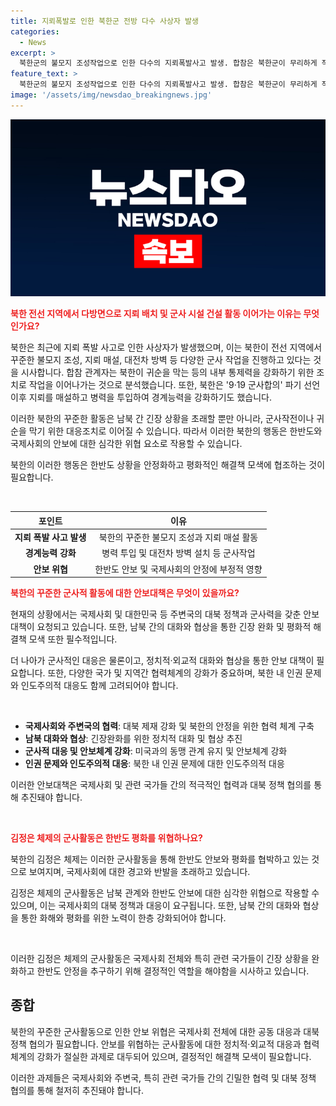 ```yaml
---
title: 지뢰폭발로 인한 북한군 전방 다수 사상자 발생
categories:
  - News
excerpt: >
  북한군의 불모지 조성작업으로 인한 다수의 지뢰폭발사고 발생. 합참은 북한군이 무리하게 작업하는 것으로 보이며, DMZ 내 작업지역을 확대할 것으로 전망.북한의 귀순을 차단하고 내부 통제력을 강화하기 위한 조치로 분석됨.
feature_text: >
  북한군의 불모지 조성작업으로 인한 다수의 지뢰폭발사고 발생. 합참은 북한군이 무리하게 작업하는 것으로 보이며, DMZ 내 작업지역을 확대할 것으로 전망.북한의 귀순을 차단하고 내부 통제력을 강화하기 위한 조치로 분석됨.
image: '/assets/img/newsdao_breakingnews.jpg'
---
```


<p><img src="/assets/img/newsdao_breakingnews.jpg" alt="pcversion 속보" /></p>

<p><b><span style="color: #ee2323;">북한 전선 지역에서 다방면으로 지뢰 배치 및 군사 시설 건설 활동 이어가는 이유는 무엇인가요?</span></b></p>

<p>북한은 최근에 지뢰 폭발 사고로 인한 사상자가 발생했으며, 이는 북한이 전선 지역에서 꾸준한 불모지 조성, 지뢰 매설, 대전차 방벽 등 다양한 군사 작업을 진행하고 있다는 것을 시사합니다. 합참 관계자는 북한이 귀순을 막는 등의 내부 통제력을 강화하기 위한 조치로 작업을 이어나가는 것으로 분석했습니다. 또한, 북한은 '9·19 군사합의' 파기 선언 이후 지뢰를 매설하고 병력을 투입하여 경계능력을 강화하기도 했습니다.</p>

<p>이러한 북한의 꾸준한 활동은 남북 간 긴장 상황을 초래할 뿐만 아니라, 군사작전이나 귀순을 막기 위한 대응조치로 이어질 수 있습니다. 따라서 이러한 북한의 행동은 한반도와 국제사회의 안보에 대한 심각한 위협 요소로 작용할 수 있습니다. </p>

<p>북한의 이러한 행동은 한반도 상황을 안정화하고 평화적인 해결책 모색에 협조하는 것이 필요합니다. </p>

<p data-ke-size="size16">&nbsp;</p>

<table>
<thead>
<tr>
<th style="text-align: center;">포인트</th>
<th style="text-align: center;">이유</th>
</tr>
</thead>
<tbody>
<tr>
<td style="text-align: center;"><b>지뢰 폭발 사고 발생</b></td>
<td style="text-align: center;">북한의 꾸준한 불모지 조성과 지뢰 매설 활동</td>
</tr>
<tr>
<td style="text-align: center;"><b>경계능력 강화</b></td>
<td style="text-align: center;">병력 투입 및 대전차 방벽 설치 등 군사작업</td>
</tr>
<tr>
<td style="text-align: center;"><b>안보 위협</b></td>
<td style="text-align: center;">한반도 안보 및 국제사회의 안정에 부정적 영향</td>
</tr>
</tbody>
</table>

<p><b><span style="color: #ee2323;">북한의 꾸준한 군사적 활동에 대한 안보대책은 무엇이 있을까요?</span></b></p>

<p>현재의 상황에서는 국제사회 및 대한민국 등 주변국의 대북 정책과 군사력을 갖춘 안보대책이 요청되고 있습니다. 또한, 남북 간의 대화와 협상을 통한 긴장 완화 및 평화적 해결책 모색 또한 필수적입니다.</p>

<p>더 나아가 군사적인 대응은 물론이고, 정치적·외교적 대화와 협상을 통한 안보 대책이 필요합니다. 또한, 다양한 국가 및 지역간 협력체계의 강화가 중요하며, 북한 내 인권 문제와 인도주의적 대응도 함께 고려되어야 합니다.</p>

<p data-ke-size="size16">&nbsp;</p>

<ul>
<li><b>국제사회와 주변국의 협력</b>: 대북 제재 강화 및 북한의 안정을 위한 협력 체계 구축</li>
<li><b>남북 대화와 협상</b>: 긴장완화를 위한 정치적 대화 및 협상 추진</li>
<li><b>군사적 대응 및 안보체계 강화</b>: 미국과의 동맹 관계 유지 및 안보체계 강화</li>
<li><b>인권 문제와 인도주의적 대응</b>: 북한 내 인권 문제에 대한 인도주의적 대응</li>
</ul>

<p>이러한 안보대책은 국제사회 및 관련 국가들 간의 적극적인 협력과 대북 정책 협의를 통해 추진돼야 합니다.</p>

<p data-ke-size="size16">&nbsp;</p>

<p><b><span style="color: #ee2323;">김정은 체제의 군사활동은 한반도 평화를 위협하나요?</span></b></p>

<p>북한의 김정은 체제는 이러한 군사활동을 통해 한반도 안보와 평화를 협박하고 있는 것으로 보여지며, 국제사회에 대한 경고와 반발을 초래하고 있습니다.</p>

<p>김정은 체제의 군사활동은 남북 관계와 한반도 안보에 대한 심각한 위협으로 작용할 수 있으며, 이는 국제사회의 대북 정책과 대응이 요구됩니다. 또한, 남북 간의 대화와 협상을 통한 화해와 평화를 위한 노력이 한층 강화되어야 합니다.</p>

<p data-ke-size="size16">&nbsp;</p>

<p>이러한 김정은 체제의 군사활동은 국제사회 전체와 특히 관련 국가들이 긴장 상황을 완화하고 한반도 안정을 추구하기 위해 결정적인 역할을 해야함을 시사하고 있습니다.</p>

<h2 data-ke-size="size26">종합</h2>

<p>북한의 꾸준한 군사활동으로 인한 안보 위협은 국제사회 전체에 대한 공동 대응과 대북 정책 협의가 필요합니다. 안보를 위협하는 군사활동에 대한 정치적·외교적 대응과 협력체계의 강화가 절실한 과제로 대두되어 있으며, 결정적인 해결책 모색이 필요합니다.</p>

<p>이러한 과제들은 국제사회와 주변국, 특히 관련 국가들 간의 긴밀한 협력 및 대북 정책 협의를 통해 철저히 추진돼야 합니다.</p>

<p data-ke-size="size16">&nbsp;</p>

